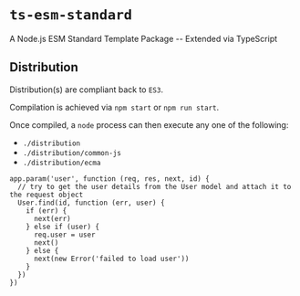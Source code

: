 # `ts-esm-standard` #
 
A Node.js ESM Standard Template Package -- Extended via TypeScript

## Distribution ##

Distribution(s) are compliant back to `ES3`.

Compilation is achieved via `npm start` or `npm run start`.

Once compiled, a `node` process can then execute any one of the following:

- `./distribution`
- `./distribution/common-js`
- `./distribution/ecma`

```node
app.param('user', function (req, res, next, id) {
  // try to get the user details from the User model and attach it to the request object
  User.find(id, function (err, user) {
    if (err) {
      next(err)
    } else if (user) {
      req.user = user
      next()
    } else {
      next(new Error('failed to load user'))
    }
  })
})
```